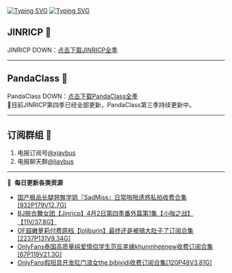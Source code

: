[![Typing SVG](https://readme-typing-svg.herokuapp.com?font=Fira+Code&pause=1000&center=true&vCenter=true&random=true&width=435&lines=所有链接都需要翻墙访问)](https://jinricp.neocities.org/jinricp.html)
[![Typing SVG](https://readme-typing-svg.herokuapp.com?font=Fira+Code&pause=1000&center=true&vCenter=true&random=true&width=435&lines=点击进入福利资源下载中心)](https://jinricp.neocities.org/jinricp.html)
## JINRICP 👋   
JINRICP DOWN：[点击下载JINRICP全季](https://mypikpak.com/s/VODz7HXQoqcX0UrvaXfDtFoPo1)
****
## PandaClass 💯   
PandaClass DOWN：[点击下载PandaClass全季](https://mypikpak.com/s/VOKOTZkoEnkyvCnELVSquM97o1)   
💞目前JINRICP第四季已经全部更新，PandaClass第三季持续更新中。
****
## 订阅群组 🔞
1. 电报订阅号[@xjavbus](https://t.me/xjavbus)
2. 电报聊天群[@ljavbus](https://t.me/ljavbus)
**** 
📕 &nbsp;**每日更新各类资源**
<!-- BLOG-POST-LIST:START -->
- [国产极品长腿翘臀学姐『SadMiss』日常啪啪诱惑私拍收费合集[932P179V12.7G]](https://fuli.rulel.com/319.html)
- [BJ脱衣舞女团【Jinricp】4月2日第四季番外篇第1集【小咖之战】【11V/37.8G】](https://fuli.rulel.com/318.html)
- [OF超嫩萝莉付费原档【loliburin】最终还是被搞大肚子了订阅合集[2237P131V9.34G]](https://fuli.rulel.com/317.html)
- [OnlyFans泰国高质量纯爱情侣学生范反差婊khunmheenew收费订阅合集[67P119V21.3G]](https://fuli.rulel.com/316.html)
- [OnlyFans假阳具开发肛门浪女the.bibividi收费订阅合集[120P48V3.81G]](https://fuli.rulel.com/315.html)
<!-- BLOG-POST-LIST:END -->
